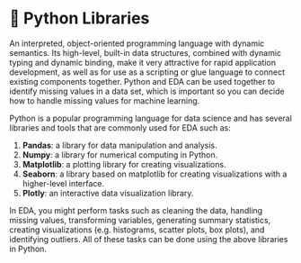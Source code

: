 # 🐍 Python Libraries

An interpreted, object-oriented programming language with dynamic semantics. Its high-level, built-in data structures, combined with dynamic typing and dynamic binding, make it very attractive for rapid application development, as well as for use as a scripting or glue language to connect existing components together. Python and EDA can be used together to identify missing values in a data set, which is important so you can decide how to handle missing values for machine learning.

Python is a popular programming language for data science and has several libraries and tools that are commonly used for EDA such as:

1. **Pandas**: a library for data manipulation and analysis.
2. **Numpy**: a library for numerical computing in Python.
3. **Matplotlib**: a plotting library for creating visualizations.
4. **Seaborn**: a library based on matplotlib for creating visualizations with a higher-level interface.
5. **Plotly**: an interactive data visualization library.

In EDA, you might perform tasks such as cleaning the data, handling missing values, transforming variables, generating summary statistics, creating visualizations (e.g. histograms, scatter plots, box plots), and identifying outliers. All of these tasks can be done using the above libraries in Python.
